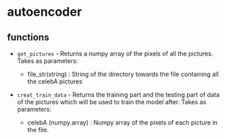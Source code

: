 # autoencoder

## functions

* `get_pictures` - Returns a numpy array of the pixels of all the pictures. 
Takes as parameters:
    - file_str(string) : String of the directory towards the file containing all the celebA pictures

* `creat_train_data` - Returns the training part and the testing part of data of the pictures which will be used to train the model after.
Takes as parameters:
    - celebA (numpy.array) : Numpy array of the pixels of each picture in the file.